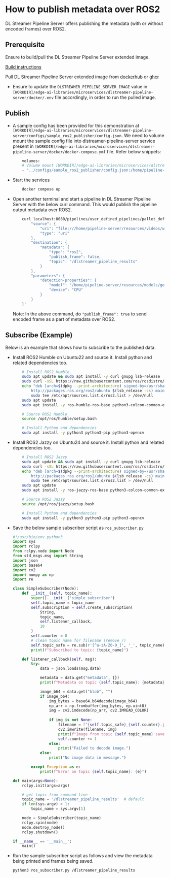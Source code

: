 # How to publish metadata over ROS2

DL Streamer Pipeline Server offers publishing the metadata (with or without encoded frames) over ROS2.

## Prerequisite

Ensure to build/pull the DL Streamer Pipeline Server extended image.

[Build instructions](./how-to-build-from-source.md)

Pull DL Streamer Pipeline Server extended image from [dockerhub](https://hub.docker.com/r/intel/dlstreamer-pipeline-server) or [ghcr](https://github.com/open-edge-platform/edge-ai-libraries/pkgs/container/edge-ai-libraries%2Fintel%2Fedge-ai-dlstreamer-pipeline-server)
- Ensure to update the `DLSTREAMER_PIPELINE_SERVER_IMAGE` value in `[WORKDIR]/edge-ai-libraries/microservices/dlstreamer-pipeline-server/docker/.env` file accordingly, in order to run the pulled image.

## Publish 

- A sample config has been provided for this demonstration at `[WORKDIR]/edge-ai-libraries/microservices/dlstreamer-pipeline-server/configs/sample_ros2_publisher/config.json`. We need to volume mount the sample config file into dlstreamer-pipeline-server service present in `[WORKDIR]/edge-ai-libraries/microservices/dlstreamer-pipeline-server/docker/docker-compose.yml` file. Refer below snippets:

    ```sh
        volumes:
        # Volume mount [WORKDIR]/edge-ai-libraries/microservices/dlstreamer-pipeline-server/configs/sample_ros2_publisher/config.json to config file that DL Streamer Pipeline Server container loads.
        - "../configs/sample_ros2_publisher/config.json:/home/pipeline-server/config.json"
    ```

- Start the services
    ```sh
        docker compose up
    ```
- Open another terminal and start a pipeline in DL Streamer Pipeline Server with the below curl command. This would publish the pipeline output metadata over ROS2.
    ```sh
        curl localhost:8080/pipelines/user_defined_pipelines/pallet_defect_detection -X POST -H 'Content-Type: application/json' -d '{
            "source": {
                "uri": "file:///home/pipeline-server/resources/videos/warehouse.avi",
                "type": "uri"
            },
            "destination": {
                "metadata": {
                    "type": "ros2",
                    "publish_frame": false,
                    "topic": "/dlstreamer_pipeline_results"
                }
            },
            "parameters": {
                "detection-properties": {
                    "model": "/home/pipeline-server/resources/models/geti/pallet_defect_detection/deployment/Detection/model/model.xml",
                    "device": "CPU"
                }
            }
        }'
    ```
    Note: In the above command, do `"publish_frame": true` to send encoded frame as a part of metadata over ROS2.


## Subscribe (Example)

Below is an example that shows how to subscribe to the published data.

- Install ROS2 Humble on Ubuntu22 and source it. Install python and related dependencies too.
    ```sh
        # Install ROS2 Humble
        sudo apt update && sudo apt install -y curl gnupg lsb-release
        sudo curl -sSL https://raw.githubusercontent.com/ros/rosdistro/master/ros.key -o /usr/share/keyrings/ros-archive-keyring.gpg
        echo "deb [arch=$(dpkg --print-architecture) signed-by=/usr/share/keyrings/ros-archive-keyring.gpg] \
            http://packages.ros.org/ros2/ubuntu $(lsb_release -cs) main" | \
            sudo tee /etc/apt/sources.list.d/ros2.list > /dev/null
        sudo apt update
        sudo apt install -y ros-humble-ros-base python3-colcon-common-extensions

        # Source ROS2 Humble
        source /opt/ros/humble/setup.bash

        # Install Python and dependencies
        sudo apt install -y python3 python3-pip python3-opencv
    ```

- Install ROS2 Jazzy on Ubuntu24 and source it. Install python and related dependencies too.
    ```sh
        # Install ROS2 Jazzy
        sudo apt update && sudo apt install -y curl gnupg lsb-release
        sudo curl -sSL https://raw.githubusercontent.com/ros/rosdistro/master/ros.key -o /usr/share/keyrings/ros-archive-keyring.gpg
        echo "deb [arch=$(dpkg --print-architecture) signed-by=/usr/share/keyrings/ros-archive-keyring.gpg] \
            http://packages.ros.org/ros2/ubuntu $(lsb_release -cs) main" | \
            sudo tee /etc/apt/sources.list.d/ros2.list > /dev/null
        sudo apt update
        sudo apt install -y ros-jazzy-ros-base python3-colcon-common-extensions

        # Source ROS2 Jazzy
        source /opt/ros/jazzy/setup.bash

        # Install Python and dependencies
        sudo apt install -y python3 python3-pip python3-opencv
    ```

- Save the below sample subscriber script as `ros_subscriber.py`
    ```python
    #!/usr/bin/env python3
    import sys
    import rclpy
    from rclpy.node import Node
    from std_msgs.msg import String
    import json
    import base64
    import cv2
    import numpy as np
    import re

    class SimpleSubscriber(Node):
        def __init__(self, topic_name):
            super().__init__('simple_subscriber')
            self.topic_name = topic_name
            self.subscription = self.create_subscription(
                String,
                topic_name,
                self.listener_callback,
                10
            )
            self.counter = 0
            # clean topic name for filename (remove /)
            self.topic_safe = re.sub(r'[^a-zA-Z0-9_]', '_', topic_name)
            print(f"Subscribed to topic: {topic_name}")

        def listener_callback(self, msg):
            try:
                data = json.loads(msg.data)

                metadata = data.get("metadata", {})
                print(f"Metadata on topic {self.topic_name}: {metadata}")

                image_b64 = data.get("blob", "")
                if image_b64:
                    img_bytes = base64.b64decode(image_b64)
                    np_arr = np.frombuffer(img_bytes, np.uint8)
                    img = cv2.imdecode(np_arr, cv2.IMREAD_COLOR)
                    
                    if img is not None:
                        filename = f"{self.topic_safe}_{self.counter}.jpg"
                        cv2.imwrite(filename, img)
                        print(f"Image from topic {self.topic_name} saved to {filename}")
                        self.counter += 1
                    else:
                        print("Failed to decode image.")
                else:
                    print("No image data in message.")

            except Exception as e:
                print(f"Error on topic {self.topic_name}: {e}")

    def main(args=None):
        rclpy.init(args=args)

        # get topic from command line
        topic_name = '/dlstreamer_pipeline_results'  # default
        if len(sys.argv) > 1:
            topic_name = sys.argv[1]

        node = SimpleSubscriber(topic_name)
        rclpy.spin(node)
        node.destroy_node()
        rclpy.shutdown()

    if __name__ == '__main__':
        main()
    ```

- Run the sample subscriber script as follows and view the metadata being printed and frames being saved.
    ```sh
    python3 ros_subscriber.py /dlstreamer_pipeline_results
    ```